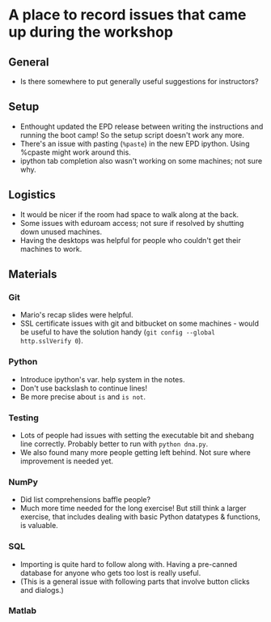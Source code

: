 A place to record issues that came up during the workshop
=========================================================

General
-------
 * Is there somewhere to put generally useful suggestions for instructors?

Setup
-----
 * Enthought updated the EPD release between writing the instructions and running the boot camp!  So the setup script doesn't work any more.
 * There's an issue with pasting (`%paste`) in the new EPD ipython.  Using %cpaste might work around this.
 * ipython tab completion also wasn't working on some machines; not sure why.

Logistics
---------
 * It would be nicer if the room had space to walk along at the back.
 * Some issues with eduroam access; not sure if resolved by shutting down unused machines.
 * Having the desktops was helpful for people who couldn't get their machines to work.

Materials
---------

### Git

 * Mario's recap slides were helpful.
 * SSL certificate issues with git and bitbucket on some machines - would be useful to have the solution handy (`git config --global http.sslVerify 0`).

### Python

 * Introduce ipython's var.<tab> help system in the notes.
 * Don't use backslash to continue lines!
 * Be more precise about `is` and `is not`.

### Testing

 * Lots of people had issues with setting the executable bit and shebang line correctly.  Probably better to run with `python dna.py`.
 * We also found many more people getting left behind.  Not sure where improvement is needed yet.

### NumPy

 * Did list comprehensions baffle people?
 * Much more time needed for the long exercise!  But still think a larger exercise, that includes dealing with basic Python datatypes & functions, is valuable.

### SQL

 * Importing is quite hard to follow along with. Having a pre-canned database for anyone who gets too lost is really useful.
 * (This is a general issue with following parts that involve button clicks and dialogs.)

### Matlab
